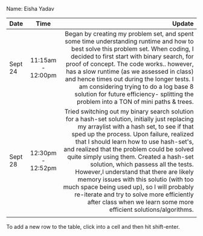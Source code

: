 Name: Eisha Yadav 

| Date    |       Time        |                                                                                                                                                                                                                                                                                                                                                                                                                                                                                                                                                                                                                   Update |
|:--------|:-----------------:|-------------------------------------------------------------------------------------------------------------------------------------------------------------------------------------------------------------------------------------------------------------------------------------------------------------------------------------------------------------------------------------------------------------------------------------------------------------------------------------------------------------------------------------------------------------------------------------------------------------------------:|
| Sept 24 | 11:15am - 12:00pm |                                                                                                                                                               Began by creating my problem set, and spent some time understanding runtime and how to best solve this problem set. When coding, I decided to first start with binary search, for proof of concept. The code works.. however, has a slow runtime (as we assessed in class) and hence times out during the longer tests. I am considering trying to do a log base 8 solution for future efficiency- splitting the problem into a TON of mini paths & trees. |
| Sept 28 | 12:30pm - 12:52pm | Tried switching out my binary search solution for a hash-set solution, initially just replacing my arraylist with a hash set, to see if that sped up the process. Upon failure, realized that I should learn how to use hash-set's, and realized that the problem could be solved quite simply using them. Created a hash-set solution, which passess all the tests. However,I understand that there are likely memory issues with this solutio (with too much space being used up), so I will probably re-iterate and try to solve more efficiently after class when we learn some more efficient solutions/algorithms. |
|         |                   |                                                                                                                                                                                                                                                                                                                                                                                                                                                                                                                                                                                                                          |


To add a new row to the table, click into a cell and then hit shift-enter.
